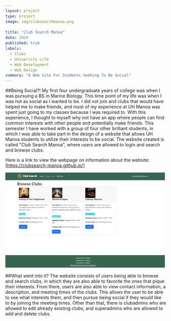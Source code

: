 ```yaml
---
layout: project
type: project
image: img/clubsearchmanoa.png

title: "Club Search Manoa"
date: 2024
published: true
labels:
  - Clubs
  - University Life
  - Web Development
  - Web Design
summary: "A Web Site For Students Seeking To Be Social"
---
```



##Being Social?!
My first four undergraduate years of college was when I was pursuing a BS in Marine Biology. This time point of my life was when I was not as social as I wanted to be. I did not join and clubs that would have helped me to make friends, and most of my experience at UH Manoa was spent just going to my classes because I was required to. With this experience, I thought to myself why not have an app where people can find common interests with other people and potentially make friends. This semester I have worked with a group of four other brilliant students, in which I was able to take part in the design of a website that allows UH Manoa students to utilize their interests to be social. The website created is called "Club Search Manoa", where users are allowed to login and search and browse clubs. 

Here is a link to view the webpage on information about the website: [https://clubsearch-manoa.github.io/]

<div class="text-center p-4">
  <img width="500px" src="/img/browseclub.png" class="img-thumbnail" >
</div>

##What went into it?
The website consists of users being able to browse and search clubs, in which they are also able to favorite the ones that pique their interests. From there, users are also able to view contact information, a description, and meeting times of the clubs. This allows the user to be able to see what interests them, and then pursue being social if they would like to by joining the meeting times. Other than that, there is clubadmins who are allowed to edit already existing clubs, and superadmins who are allowed to add and delete clubs. 
